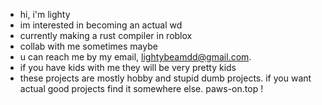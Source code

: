 - hi, i'm lighty
- im interested in becoming an actual wd
- currently making a rust compiler in roblox
- collab with me sometimes maybe
- u can reach me by my email, lightybeamdd@gmail.com.
- if you have kids with me they will be very pretty kids
- these projects are mostly hobby and stupid dumb projects. if you want actual good projects find it somewhere else. paws-on.top !

<!---
lighty.is-a.dev
--->
